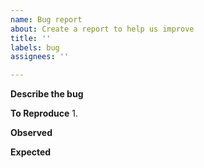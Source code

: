 ```yaml
---
name: Bug report
about: Create a report to help us improve
title: ''
labels: bug
assignees: ''

---
```


**Describe the bug**

**To Reproduce**
1. 

**Observed**

**Expected**
